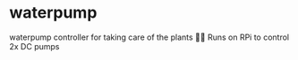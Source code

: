 # waterpump
waterpump controller for taking care of the plants 🌿🌱
Runs on RPi to control 2x DC pumps
